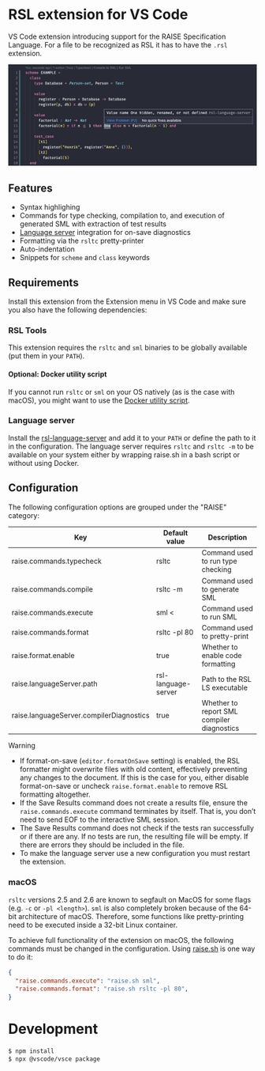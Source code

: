 # RSL extension for VS Code

VS Code extension introducing support for the RAISE Specification Language. For a file to be recognized as RSL it has to have the `.rsl` extension.

![screenshot](./extras/example.png)

## Features

- Syntax highlighing
- Commands for type checking, compilation to, and execution of generated SML with extraction of test results
- [Language server](https://github.com/JakuJ/rsl-language-server) integration for on-save diagnostics
- Formatting via the `rsltc` pretty-printer
- Auto-indentation
- Snippets for `scheme` and `class` keywords

## Requirements

Install this extension from the Extension menu in VS Code and make sure you also have the following dependencies:

### RSL Tools

This extension requires the `rsltc` and `sml` binaries to be globally available (put them in your `PATH`).

#### Optional: Docker utility script

If you cannot run `rsltc` or `sml` on your OS natively (as is the case with macOS), you might want to use the [Docker utility script](https://github.com/JakuJ/raise-docker-util).

### Language server

Install the [rsl-language-server](https://github.com/JakuJ/rsl-language-server) and add it to your `PATH` or define the path to it in the configuration. The language server requires `rsltc` and `rsltc -m` to be available on your system either by wrapping raise.sh in a bash script or without using Docker.

## Configuration

The following configuration options are grouped under the "RAISE" category:

| Key                                      | Default value       | Description                                |
| ---------------------------------------- | ------------------- | ------------------------------------------ |
| raise.commands.typecheck                 | rsltc               | Command used to run type checking          |
| raise.commands.compile                   | rsltc -m            | Command used to generate SML               |
| raise.commands.execute                   | sml <               | Command used to run SML                    |
| raise.commands.format                    | rsltc -pl 80        | Command used to pretty-print               |
| raise.format.enable                      | true                | Whether to enable code formatting          |
| raise.languageServer.path                | rsl-language-server | Path to the RSL LS executable              |
| raise.languageServer.compilerDiagnostics | true                | Whether to report SML compiler diagnostics |

> [!WARNING]
> - If format-on-save (`editor.formatOnSave` setting) is enabled, the RSL formatter might overwrite files with old content, effectively preventing any changes to the document. If this is the case for you, either disable format-on-save or uncheck `raise.format.enable` to remove RSL formatting altogether.
> - If the Save Results command does not create a results file, ensure the `raise.commands.execute` command terminates by itself. That is, you don’t need to send EOF to the interactive SML session.
> - The Save Results command does not check if the tests ran successfully or if there are any. If no tests are run, the resulting file will be empty. If there are errors they should be included in the file.
> - To make the language server use a new configuration you must restart the extension.

### macOS

`rsltc` versions 2.5 and 2.6 are known to segfault on MacOS for some flags (e.g. `-c` or `-pl <length>`). `sml` is also completely broken because of the 64-bit architecture of macOS. Therefore, some functions like pretty-printing need to be executed inside a 32-bit Linux container.

To achieve full functionality of the extension on macOS, the following commands must be changed in the configuration. Using [raise.sh](https://github.com/JakuJ/raise-docker-util) is one way to do it:

```json
{
  "raise.commands.execute": "raise.sh sml",
  "raise.commands.format": "raise.sh rsltc -pl 80",
}
```

# Development

```shell
$ npm install
$ npx @vscode/vsce package
```
